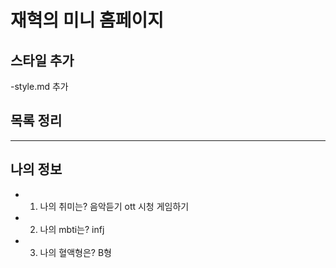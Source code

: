 # 재혁의 미니 홈페이지

## 스타일 추가
-style.md 추가

## 목록 정리
---
## 나의 정보
- 1. 나의 취미는? 음악듣기 ott 시청 게임하기
- 2. 나의 mbti는? infj
- 3. 나의 혈액형은? B형